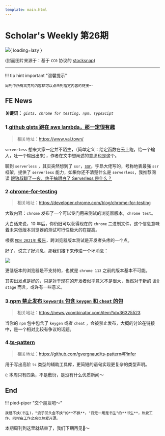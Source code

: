 ```yaml
---
template: main.html
---
```


# Scholar's Weekly 第26期

![](https://to-out-use.oss-cn-hangzhou.aliyuncs.com/common/TjOLdi.png?x-oss-process=image/auto-orient,1/interlace,1/quality,q_90/format,webp){ loading=lazy }


(封面图片来源于：基于 `CC0` 协议的 [stocksnap](https://stocksnap.io/photo/man-hiking-P0G8XXX3PR))

------

!!! tip hint important "温馨提示"

    周刊中所有高亮的内容都可以点击到指定内容的链接～

## FE News

**关键词：** *`gists`*、*`chrome for testing`*、*`npm`*、*`TypeScipt`*


### 1.[github gists 跑在 aws lambda，那一定很有趣](https://www.val.town/)
> 相关地址：https://www.val.town/

`serverless` 想来大家一定并不陌生，（简单定义：给定函数在云上跑，给一个输入，吐一个输出出来），作者在文中想阐述的意思也是这个。

聊到 `serverless` ，其实突然想到了 `ssr`，[ssr](https://github.com/zhangyuang/ssr)，宇昂大佬写的，号称地表最强 `ssr` 框架，提供了 `serverless` 能力，如果你还不清楚什么是 `serverless`，我推荐阅读 [跟狼叔聊了一夜，终于搞明白了 Serverless 是什么？](https://zhuanlan.zhihu.com/p/163471017)

### 2.[chrome-for-testing](https://developer.chrome.com/blog/chrome-for-testing/)
>相关地址：https://developer.chrome.com/blog/chrome-for-testing

大致内容：`chrome` 发布了一个可以专门用来测试的浏览器版本，`chrome test`。

大白话来说，10 年后，你仍旧可以获得现在的 `chrome` 二进制文件，这个信息意味着未来低版本浏览器的测试可行性极大的在提高。

根据 [`MDN 2021年` 报告](https://mdn.dev/archives/insights/reports/mdn-web-testing-report-2021.html)，跨浏览器版本测试是开发者头疼的一个点。

好了，说完了好消息，那我们接下来传递一个坏消息：

![](https://to-out-use.oss-cn-hangzhou.aliyuncs.com/common/fECECw.png)

更低版本的浏览器是不支持的，也就是 `chrome 113` 之前的版本基本不可能。

其实出发点是好的，只是对于现在的开发者似乎意义不是很大，当然对于新的 `语言 stage` 而言，或许有一些意义。

### 3.[npm 禁止发布 `keywords` 包含 `keygen` 和 `cheat` 的包](https://news.ycombinator.com/item?id=36325523)
>相关地址：https://news.ycombinator.com/item?id=36325523

当你的 `npm` 包中包含了 `keygen` 或者 `cheat` ，会被禁止发布，大概的讨论在链接中，是一个相对比较有争议的话题。

### 4.[ts-pattern](https://github.com/gvergnaud/ts-pattern#Pinfer)
>相关地址：https://github.com/gvergnaud/ts-pattern#Pinfer

用于写出高阶 `ts` 类型的辅助工具库，更简短的语句实现更复杂的类型声明。

(: 本周只有四条，不是敷衍，是没有什么优质新闻～

## End

!!! pied-piper "交个朋友吧～"

    我是不换(书生)，"浪子回头金不换"的**不换**，"百无一用是书生"的**书生**，热爱工作，同时在工作之余也热爱开源。

本期周刊到这里就结束了，我们下期再见👋～

